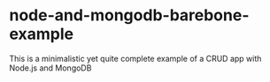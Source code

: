 # node-and-mongodb-barebone-example
This is a minimalistic yet quite complete example of a CRUD app with Node.js and MongoDB
